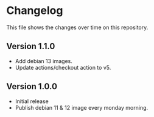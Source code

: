 # Changelog
This file shows the changes over time on this repository.

## Version 1.1.0
* Add debian 13 images.
* Update actions/checkout action to v5.

## Version 1.0.0
* Initial release
* Publish debian 11 & 12 image every monday morning.


